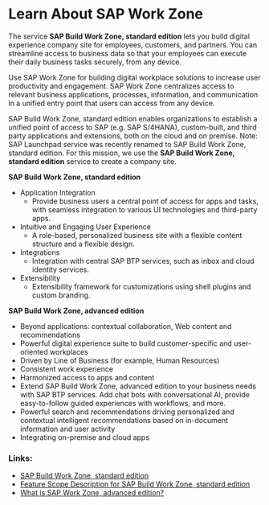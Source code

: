 # Learn About  SAP Work Zone

The service **SAP Build Work Zone, standard edition** lets you build digital experience company site for employees, customers, and partners. You can streamline access to business data so that your employees can execute their daily business tasks securely, from any device.

Use SAP Work Zone for building digital workplace solutions to increase user productivity and engagement. SAP Work Zone centralizes access to relevant business applications, processes, information, and communication in a unified entry point that users can access from any device.

SAP Build Work Zone, standard edition enables organizations to establish a unified point of access to SAP (e.g.
SAP S/4HANA), custom-built, and third party applications and extensions, both on the cloud and on premise.
Note: SAP Launchpad service was recently renamed to SAP Build Work Zone, standard edition.
For this mission, we use the **SAP Build Work Zone, standard edition** service to create a company site.

**SAP Build Work Zone, standard edition**

* Application Integration
  - Provide business users a central point of access for apps and tasks, with seamless integration to various UI technologies and third-party apps.
* Intuitive and Engaging User Experience
  - A role-based, personalized business site with a flexible content structure and a flexible design.
* Integrations
  - Integration with central SAP BTP services, such as inbox and cloud identity services.
* Extensibility
  - Extensibility framework for customizations using shell plugins and custom branding.

**SAP Build Work Zone, advanced edition**

* Beyond applications: contextual collaboration, Web content and recommendations
* Powerful digital experience suite to build customer-specific and user-oriented workplaces
* Driven by Line of Business (for example, Human Resources)
* Consistent work experience
* Harmonized access to apps and content
* Extend SAP Build Work Zone, advanced edition to your business needs with SAP BTP services. Add chat bots with conversational AI, provide easy-to-follow guided experiences with workflows, and more.
* Powerful search and recommendations driving personalized and contextual intelligent recommendations based on in-document information and user activity
* Integrating on-premise and cloud apps 

### Links:
* [SAP Build Work Zone, standard edition](https://help.sap.com/docs/WZ_STD)
* [Feature Scope Description for SAP Build Work
Zone, standard edition](https://help.sap.com/doc/eb57eb0ef530411093f071d5d7b20b0a/Cloud/en-US/WZ_STD_FSD.pdf)
* [What is SAP Work Zone, advanced edition?](https://help.sap.com/viewer/fec5ca6e3229418f84a932c745cbe985/Cloud/en-US)
